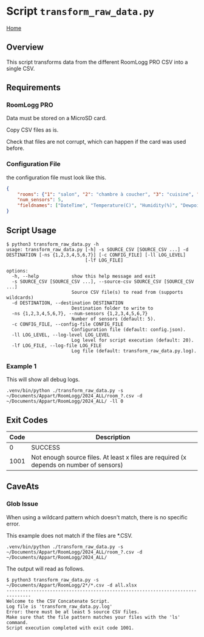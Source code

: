 # Script `transform_raw_data.py`

[Home](README.md)

## Overview

This script transforms data from the different RoomLogg PRO CSV into a single CSV.

## Requirements

### RoomLogg PRO

Data must be stored on a MicroSD card.

Copy CSV files as is.

Check that files are not corrupt, which can happen if the card was used before.

### Configuration File

the configuration file must look like this.

```json
{
	"rooms": {"1": "salon", "2": "chambre à coucher", "3": "cuisine", "4": "bureau", "5": "extérieur"},
	"num_sensors": 5,
	"fieldnames": ["DateTime", "Temperature(C)", "Humidity(%)", "Dewpoint(C)", "HeatIndex(C)"]
}
```

## Script Usage

```shell
$ python3 transform_raw_data.py -h
usage: transform_raw_data.py [-h] -s SOURCE_CSV [SOURCE_CSV ...] -d DESTINATION [-ns {1,2,3,4,5,6,7}] [-c CONFIG_FILE] [-ll LOG_LEVEL]
                             [-lf LOG_FILE]

options:
  -h, --help            show this help message and exit
  -s SOURCE_CSV [SOURCE_CSV ...], --source-csv SOURCE_CSV [SOURCE_CSV ...]
                        Source CSV file(s) to read from (supports wildcards)
  -d DESTINATION, --destination DESTINATION
                        Destination folder to write to
  -ns {1,2,3,4,5,6,7}, --num-sensors {1,2,3,4,5,6,7}
                        Number of sensors (default: 5).
  -c CONFIG_FILE, --config-file CONFIG_FILE
                        Configuration file (default: config.json).
  -ll LOG_LEVEL, --log-level LOG_LEVEL
                        Log level for script execution (default: 20).
  -lf LOG_FILE, --log-file LOG_FILE
                        Log file (default: transform_raw_data.py.log).
```

### Example 1

This will show all debug logs.

```shell
.venv/bin/python ./transform_raw_data.py -s ~/Documents/Appart/RoomLogg/2024_ALL/room_?.csv -d ~/Documents/Appart/RoomLogg/2024_ALL/ -ll 0
```

## Exit Codes

|Code|Description|
|---|---|
|0|SUCCESS|
|1001|Not enough source files. At least x files are required (x depends on number of sensors)|

## CaveAts

### Glob Issue

When using a wildcard pattern which doesn't match, there is no specific error.

This example does not match if the files are *.CSV.

```shell
.venv/bin/python ./transform_raw_data.py -s ~/Documents/Appart/RoomLogg/2024_ALL/room_?.csv -d ~/Documents/Appart/RoomLogg/2024_ALL/
```

The output will read as follows.

```log
$ python3 transform_raw_data.py -s ~/Documents/Appart/RoomLogg/2*/*.csv -d all.xlsx
-------------------------------------------------------------------------------
Welcome to the CSV Concatenate Script.
Log file is 'transform_raw_data.py.log'
Error: there must be at least 5 source CSV files.
Make sure that the file pattern matches your files with the 'ls' command.
Script execution completed with exit code 1001.
```
